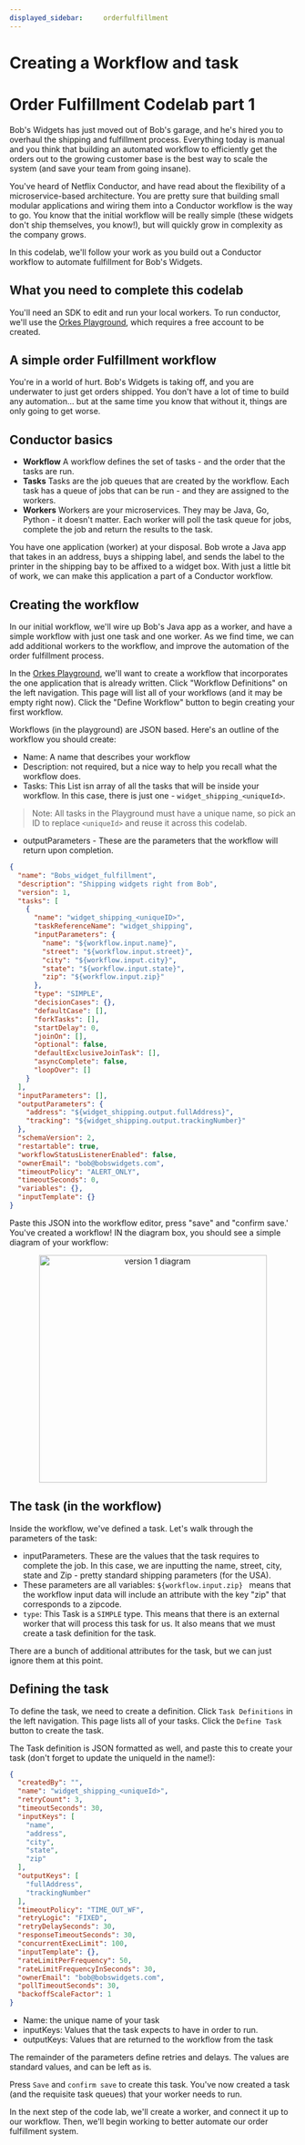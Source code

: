 ```yaml
---
displayed_sidebar:     orderfulfillment
---
```


# Creating a Workflow and task
# Order Fulfillment Codelab part 1
Bob's Widgets has just moved out of Bob's garage, and he's hired you to overhaul the shipping and fulfillment process.  Everything today is manual and you think that building an automated workflow to efficiently get the orders out to the growing customer base is the best way to scale the system (and save your team from going insane).

You've heard of Netflix Conductor, and have read about the flexibility of a microservice-based architecture. You are pretty sure that building small modular applications and wiring them into a Conductor workflow is the way to go. You know that the initial workflow will be really simple (these widgets don't ship themselves, you know!), but will quickly grow in complexity as the company grows.

In this codelab, we'll follow your work as you build out a Conductor workflow to automate fulfillment for Bob's Widgets.

## What you need to complete this codelab

You'll need an SDK to edit and run your local workers.  To run conductor, we'll use the [Orkes Playground](https://play.orkes.io), which requires a free account to be created.

## A simple order Fulfillment workflow

You're in a world of hurt. Bob's Widgets is taking off, and you are underwater to just get orders shipped.  You don't have a lot of time to build any automation... but at the same time you know that without it, things are only going to get worse.  

## Conductor basics

* **Workflow** A workflow defines the set of tasks - and the order that the tasks are run.
* **Tasks** Tasks are the job queues that are created by the workflow.  Each task has a queue of jobs that can be run - and they are assigned to the workers.
* **Workers**  Workers are your microservices.  They may be Java, Go, Python - it doesn't matter. Each worker will poll the task queue for jobs, complete the job and return the results to the task.

You have one application (worker) at your disposal.  Bob wrote a Java app that takes in an address, buys a shipping label, and sends the label to the printer in the shipping bay to be affixed to a widget box.  With just a  little bit of work, we can make this application a part of a Conductor workflow.

## Creating the workflow

In our initial workflow, we'll wire up Bob's Java app as a worker, and have a simple workflow with just one task and one worker.  As we find time, we can add additional workers to the workflow, and improve the automation of the order fulfillment process.

In the [Orkes Playground](https://play.orkes.io), we'll want to create a workflow that incorporates the one application that is already written.  Click "Workflow Definitions" on the left navigation. This page will list all of your workflows (and it may be empty right now).  Click the "Define Workflow" button to begin creating your first workflow.

Workflows (in the playground) are JSON based.  Here's an outline of the workflow you should create:

* Name: A name that describes your workflow
* Description: not required, but a nice way to help you recall what the workflow does.
* Tasks: This List isn array of all the tasks that will be inside your workflow.  In this case, there is just one - ```widget_shipping_<uniqueId>```. 

> Note: All tasks in the Playground must have a unique name, so pick an ID to replace ```<uniqueId>``` and reuse it across this codelab.

* outputParameters - These are the parameters that the workflow will return upon completion.

```json
{
  "name": "Bobs_widget_fulfillment",
  "description": "Shipping widgets right from Bob",
  "version": 1,
  "tasks": [
    {
      "name": "widget_shipping_<uniqueID>",
      "taskReferenceName": "widget_shipping",
      "inputParameters": {
        "name": "${workflow.input.name}",
        "street": "${workflow.input.street}",
        "city": "${workflow.input.city}",
        "state": "${workflow.input.state}",
        "zip": "${workflow.input.zip}"
      },
      "type": "SIMPLE",
      "decisionCases": {},
      "defaultCase": [],
      "forkTasks": [],
      "startDelay": 0,
      "joinOn": [],
      "optional": false,
      "defaultExclusiveJoinTask": [],
      "asyncComplete": false,
      "loopOver": []
    }
  ],
  "inputParameters": [],
  "outputParameters": {
    "address": "${widget_shipping.output.fullAddress}",
    "tracking": "${widget_shipping.output.trackingNumber}"
  },
  "schemaVersion": 2,
  "restartable": true,
  "workflowStatusListenerEnabled": false,
  "ownerEmail": "bob@bobswidgets.com",
  "timeoutPolicy": "ALERT_ONLY",
  "timeoutSeconds": 0,
  "variables": {},
  "inputTemplate": {}
}
```

Paste this JSON into the workflow editor, press "save" and "confirm save.'  You've created a workflow! IN the diagram box, you should see a simple diagram of your workflow:

<p align="center"><img src="/content/img/codelab/of1_diagram.png" alt="version 1 diagram" width="400" style={{paddingBottom: 40, paddingTop: 40}} /></p>


## The task (in the workflow)

Inside the workflow, we've defined a task. Let's walk through the parameters of the task:
*  inputParameters.  These are the values that the task requires to complete the job. In this case, we are inputting the name, street, city, state and Zip - pretty standard shipping parameters (for the USA).
* These parameters are all variables: ```${workflow.input.zip} ``` means that the workflow input data will include an attribute with the key "zip" that corresponds to a zipcode.  
* ```type```: This Task is a ```SIMPLE``` type. This means that there is an external worker that will process this task for us.  It also means that we must create a task definition for the task.  

There are a bunch of additional attributes for the task, but we can just ignore them at this point.

##  Defining the task

To define the task, we need to create a definition. Click ```Task Definitions``` in the left navigation.  This page lists all of your tasks. Click the ```Define Task``` button to create the task.

The Task definition is JSON formatted as well, and paste this to create your task (don't forget to update the uniqueId in the name!):

```JSON
{
  "createdBy": "",
  "name": "widget_shipping_<uniqueId>",
  "retryCount": 3,
  "timeoutSeconds": 30,
  "inputKeys": [
    "name",
    "address",
    "city",
    "state",
    "zip"
  ],
  "outputKeys": [
    "fullAddress",
    "trackingNumber"
  ],
  "timeoutPolicy": "TIME_OUT_WF",
  "retryLogic": "FIXED",
  "retryDelaySeconds": 30,
  "responseTimeoutSeconds": 30,
  "concurrentExecLimit": 100,
  "inputTemplate": {},
  "rateLimitPerFrequency": 50,
  "rateLimitFrequencyInSeconds": 30,
  "ownerEmail": "bob@bobswidgets.com",
  "pollTimeoutSeconds": 30,
  "backoffScaleFactor": 1
}
```

* Name: the unique name of your task
* inputKeys: Values that the task expects to have in order to run.
* outputKeys: Values that are returned to the workflow from the task

The remainder of the parameters define retries and delays.  The values are standard values, and can be left as is.

Press ```Save``` and ```confirm save``` to create this task. You've now created a task (and the requisite task queues) that your worker needs to run.

In the next step of the code lab, we'll create a worker, and connect it up to our workflow. Then, we'll begin working to better automate our order fulfillment system.


